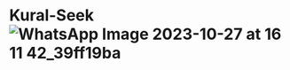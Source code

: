 # Kural-Seek![WhatsApp Image 2023-10-27 at 16 11 42_39ff19ba](https://github.com/madhavannaikarr/Kural-Seek/assets/129871286/2cf7f30d-e8ca-4b97-b3a3-5ac5e763b0da)
